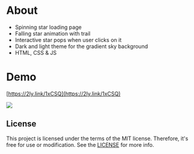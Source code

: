 # About
- Spinning star loading page
- Falling star animation with trail
- Interactive star pops when user clicks on it
- Dark and light theme for the gradient sky background
- HTML, CSS & JS

# Demo
[https://2ly.link/1xCSQ](https://2ly.link/1xCSQ)

<img src="https://github.com/cuberoy/star-fall/blob/main/demo.gif">

## License
This project is licensed under the terms of the MIT license. Therefore, it's free for use or modification. See the [LICENSE](https://github.com/cuberoy/star-fall/blob/main/LICENSE) for more info.